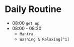 # Daily Routine
- 08:00  `get up`
- 08:00 - 08:30 
    - `Mantra`
    - `Washing & Relaxing[^1] `

[^1]: this is the first footnote.


